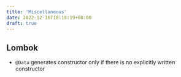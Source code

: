 ```yaml
---
title: 'Miscellaneous'
date: 2022-12-16T18:18:19+08:00
draft: true
---
```


## Lombok

- `@Data` generates constructor only if there is no explicitly written constructor
